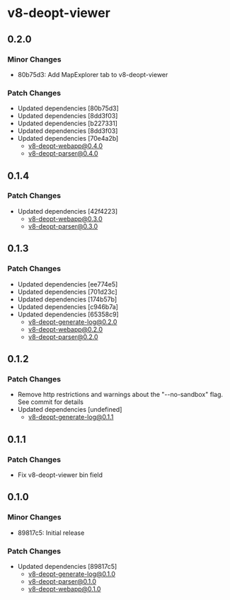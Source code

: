 # v8-deopt-viewer

## 0.2.0

### Minor Changes

- 80b75d3: Add MapExplorer tab to v8-deopt-viewer

### Patch Changes

- Updated dependencies [80b75d3]
- Updated dependencies [8dd3f03]
- Updated dependencies [b227331]
- Updated dependencies [8dd3f03]
- Updated dependencies [70e4a2b]
  - v8-deopt-webapp@0.4.0
  - v8-deopt-parser@0.4.0

## 0.1.4

### Patch Changes

- Updated dependencies [42f4223]
  - v8-deopt-webapp@0.3.0
  - v8-deopt-parser@0.3.0

## 0.1.3

### Patch Changes

- Updated dependencies [ee774e5]
- Updated dependencies [701d23c]
- Updated dependencies [174b57b]
- Updated dependencies [c946b7a]
- Updated dependencies [65358c9]
  - v8-deopt-generate-log@0.2.0
  - v8-deopt-webapp@0.2.0
  - v8-deopt-parser@0.2.0

## 0.1.2

### Patch Changes

- Remove http restrictions and warnings about the "--no-sandbox" flag. See commit for details
- Updated dependencies [undefined]
  - v8-deopt-generate-log@0.1.1

## 0.1.1

### Patch Changes

- Fix v8-deopt-viewer bin field

## 0.1.0

### Minor Changes

- 89817c5: Initial release

### Patch Changes

- Updated dependencies [89817c5]
  - v8-deopt-generate-log@0.1.0
  - v8-deopt-parser@0.1.0
  - v8-deopt-webapp@0.1.0
